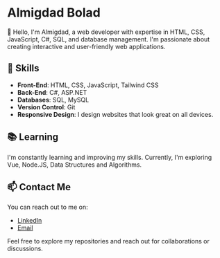 # Almigdad Bolad

👋 Hello, I'm Almigdad, a web developer with expertise in HTML, CSS, JavaScript, C#, SQL, and database management. I'm passionate about creating interactive and user-friendly web applications.

## 🔧 Skills

- **Front-End**: HTML, CSS, JavaScript, Tailwind CSS
- **Back-End**: C#, ASP.NET
- **Databases**: SQL, MySQL
- **Version Control**: Git
- **Responsive Design**: I design websites that look great on all devices.
<!---
## 🌐 Projects

Here are a few of my notable projects:

- [Project 1 Name](link): A web application showcasing my front-end development skills.
- [Project 2 Name](link): A back-end application using C# and SQL.
- [Project 3 Name](link): A responsive design project using Tailwind CSS.
-->

## 📚 Learning

I'm constantly learning and improving my skills. Currently, I'm exploring Vue, Node.JS, Data Structures and Algorithms.

## 📫 Contact Me

You can reach out to me on:

- [LinkedIn](linkedin.com/in/almigdad-bolad/)
- [Email](almigdadbolad@gmail.com)

Feel free to explore my repositories and reach out for collaborations or discussions.
